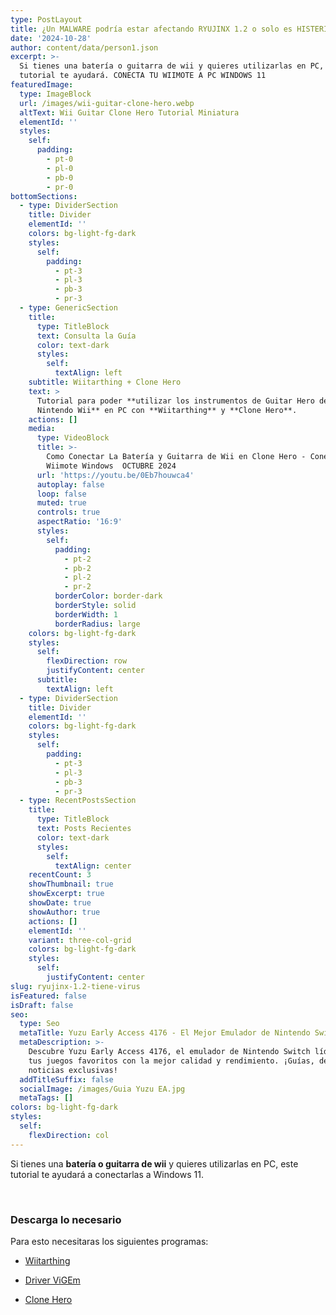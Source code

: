 ```yaml
---
type: PostLayout
title: ¿Un MALWARE podría estar afectando RYUJINX 1.2 o solo es HISTERIA COLECTIVA?
date: '2024-10-28'
author: content/data/person1.json
excerpt: >-
  Si tienes una batería o guitarra de wii y quieres utilizarlas en PC, este
  tutorial te ayudará. CONECTA TU WIIMOTE A PC WINDOWS 11
featuredImage:
  type: ImageBlock
  url: /images/wii-guitar-clone-hero.webp
  altText: Wii Guitar Clone Hero Tutorial Miniatura
  elementId: ''
  styles:
    self:
      padding:
        - pt-0
        - pl-0
        - pb-0
        - pr-0
bottomSections:
  - type: DividerSection
    title: Divider
    elementId: ''
    colors: bg-light-fg-dark
    styles:
      self:
        padding:
          - pt-3
          - pl-3
          - pb-3
          - pr-3
  - type: GenericSection
    title:
      type: TitleBlock
      text: Consulta la Guía
      color: text-dark
      styles:
        self:
          textAlign: left
    subtitle: Wiitarthing + Clone Hero
    text: >
      Tutorial para poder **utilizar los instrumentos de Guitar Hero de la
      Nintendo Wii** en PC con **Wiitarthing** y **Clone Hero**.
    actions: []
    media:
      type: VideoBlock
      title: >-
        Como Conectar La Batería y Guitarra de Wii en Clone Hero - Conectar
        Wiimote Windows  OCTUBRE 2024
      url: 'https://youtu.be/0Eb7houwca4'
      autoplay: false
      loop: false
      muted: true
      controls: true
      aspectRatio: '16:9'
      styles:
        self:
          padding:
            - pt-2
            - pb-2
            - pl-2
            - pr-2
          borderColor: border-dark
          borderStyle: solid
          borderWidth: 1
          borderRadius: large
    colors: bg-light-fg-dark
    styles:
      self:
        flexDirection: row
        justifyContent: center
      subtitle:
        textAlign: left
  - type: DividerSection
    title: Divider
    elementId: ''
    colors: bg-light-fg-dark
    styles:
      self:
        padding:
          - pt-3
          - pl-3
          - pb-3
          - pr-3
  - type: RecentPostsSection
    title:
      type: TitleBlock
      text: Posts Recientes
      color: text-dark
      styles:
        self:
          textAlign: center
    recentCount: 3
    showThumbnail: true
    showExcerpt: true
    showDate: true
    showAuthor: true
    actions: []
    elementId: ''
    variant: three-col-grid
    colors: bg-light-fg-dark
    styles:
      self:
        justifyContent: center
slug: ryujinx-1.2-tiene-virus
isFeatured: false
isDraft: false
seo:
  type: Seo
  metaTitle: Yuzu Early Access 4176 - El Mejor Emulador de Nintendo Switch
  metaDescription: >-
    Descubre Yuzu Early Access 4176, el emulador de Nintendo Switch líder. Juega
    tus juegos favoritos con la mejor calidad y rendimiento. ¡Guías, descargas y
    noticias exclusivas!
  addTitleSuffix: false
  socialImage: /images/Guia Yuzu EA.jpg
  metaTags: []
colors: bg-light-fg-dark
styles:
  self:
    flexDirection: col
---
```

Si tienes una **batería o guitarra de wii** y quieres utilizarlas en PC, este tutorial te ayudará a conectarlas a Windows 11.

<br>

### Descarga lo necesario

Para esto necesitaras los siguientes programas:

*   [Wiitarthing](https://github.com/TheNathannator/WiitarThing/releases/tag/v2.7.0.5)

*   [Driver ViGEm](https://github.com/ViGEm/ViGEmBus/releases)

*   [Clone Hero](https://clonehero.net/releases/)

